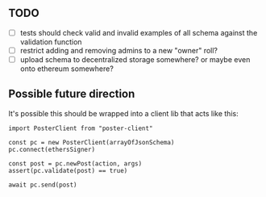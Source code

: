 ## TODO 
- [ ] tests should check valid and invalid examples of all schema against the validation function
- [ ] restrict adding and removing admins to a new "owner" roll?
- [ ] upload schema to decentralized storage somewhere? or maybe even onto ethereum somewhere?

## Possible future direction
It's possible this should be wrapped into a client lib that acts like this:
```
import PosterClient from "poster-client"

const pc = new PosterClient(arrayOfJsonSchema)
pc.connect(ethersSigner)

const post = pc.newPost(action, args)
assert(pc.validate(post) == true)

await pc.send(post)
```
